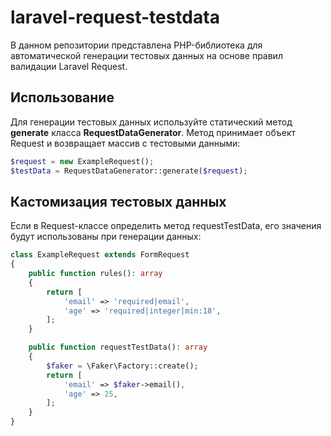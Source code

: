 # laravel-request-testdata
В данном репозитории представлена PHP-библиотека для автоматической генерации тестовых данных на основе правил валидации Laravel Request.

## Использование
Для генерации тестовых данных используйте статический метод **generate** класса **RequestDataGenerator**. Метод принимает объект Request и возвращает массив с тестовыми данными:

```php
$request = new ExampleRequest();
$testData = RequestDataGenerator::generate($request);
```

## Кастомизация тестовых данных
Если в Request-классе определить метод requestTestData, его значения будут использованы при генерации данных:

```php
class ExampleRequest extends FormRequest
{
    public function rules(): array
    {
        return [
            'email' => 'required|email',
            'age' => 'required|integer|min:18',
        ];
    }

    public function requestTestData(): array
    {
        $faker = \Faker\Factory::create();
        return [
            'email' => $faker->email(),
            'age' => 25,
        ];
    }
}
```
